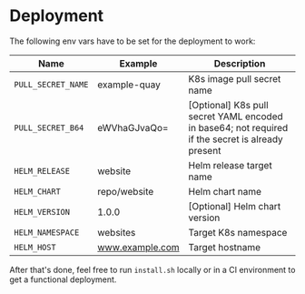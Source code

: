 # Deployment

The following env vars have to be set for the deployment to work:

|Name|Example|Description|
|---|---|---|
|`PULL_SECRET_NAME`|example-quay|K8s image pull secret name|
|`PULL_SECRET_B64`|eWVhaGJvaQo=|[Optional] K8s pull secret YAML encoded in base64; not required if the secret is already present|
|`HELM_RELEASE`|website|Helm release target name|
|`HELM_CHART`|repo/website|Helm chart name|
|`HELM_VERSION`|1.0.0|[Optional] Helm chart version|
|`HELM_NAMESPACE`|websites|Target K8s namespace|
|`HELM_HOST`|www.example.com|Target hostname|

After that's done, feel free to run `install.sh` locally or in a CI environment to get a functional deployment.
